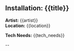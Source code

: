 ## Installation: {{title}}

**Artist:** {{artist}}  
**Location:** {{location}}

**Tech Needs:** {{tech_needs}}

--




